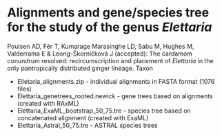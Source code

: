 # Alignments and gene/species tree for the study of the genus _Elettaria_

Poulsen AD, Fér T, Kumarage Marasinghe LD, Sabu M, Hughes M, Valderrama E & Leong-Škorničková J (accepted): The cardamom conundrum resolved: recircumscription and placement of _Elettaria_ in the only pantropically distributed ginger lineage. Taxon

* Elletaria_alignments.zip - individual alignments in FASTA format (1076 files)  
* Elettaria_genetrees_rooted.newick - gene trees based on alignments (created with RAxML)  
* Elettaria_ExaML_bootstrap_50_75.tre - species tree based on concatenated alignment (created with ExaML)  
* Elettaria_Astral_50_75.tre - ASTRAL species trees  
